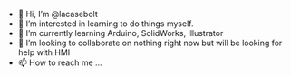 - 👋 Hi, I’m @lacasebolt
- 👀 I’m interested in learning to do things myself. 
- 🌱 I’m currently learning Arduino, SolidWorks, Illustrator
- 💞️ I’m looking to collaborate on nothing right now but will be looking for help with HMI
- 📫 How to reach me ...

<!---
lacasebolt/lacasebolt is a ✨ special ✨ repository because its `README.md` (this file) appears on your GitHub profile.
You can click the Preview link to take a look at your changes.
--->
